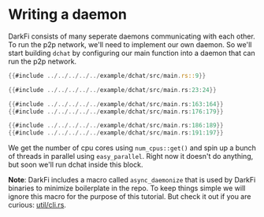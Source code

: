 # Writing a daemon

DarkFi consists of many seperate daemons communicating with each other. To
run the p2p network, we'll need to implement our own daemon.  So we'll
start building `dchat` by configuring our main function into a daemon that
can run the p2p network.

```rust
{{#include ../../../../../example/dchat/src/main.rs::9}}

{{#include ../../../../../example/dchat/src/main.rs:23:24}}

{{#include ../../../../../example/dchat/src/main.rs:163:164}}
{{#include ../../../../../example/dchat/src/main.rs:176:179}}

{{#include ../../../../../example/dchat/src/main.rs:186:189}}
{{#include ../../../../../example/dchat/src/main.rs:191:197}}
```

We get the number of cpu cores using `num_cpus::get()` and spin up a
bunch of threads in parallel using `easy_parallel`. Right now it doesn't
do anything, but soon we'll run dchat inside this block.

**Note**: DarkFi includes a macro called `async_daemonize` that is used by
DarkFi binaries to minimize boilerplate in the repo.  To keep things
simple we will ignore this macro for the purpose of this tutorial.  But
check it out if you are curious: [util/cli.rs](https://github.com/darkrenaissance/darkfi/blob/master/src/util/cli.rs#L154).

